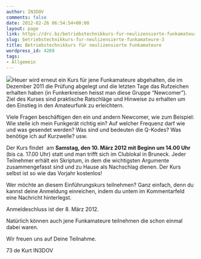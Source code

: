 ```yaml
---
author: IN3DOV
comments: false
date: 2012-02-26 06:54:54+00:00
layout: page
link: https://drc.bz/betriebstechnikkurs-fur-neulizensierte-funkamateure-3/
slug: betriebstechnikkurs-fur-neulizensierte-funkamateure-3
title: Betriebstechnikkurs für neulizensierte Funkamateure
wordpress_id: 4269
tags:
- Allgemein
---
```




![](https://drc.bz/wp-content/uploads/2011/03/bildl.bmp)Heuer wird erneut ein Kurs für jene Funkamateure abgehalten, die im Dezember 2011 die Prüfung abgelegt und die letzten Tage das Rufzeichen erhalten haben (in Funkerkreisen heisst man diese Gruppe “Newcomer”). Ziel des Kurses sind praktische Ratschläge und Hinweise zu erhalten um den Einstieg in den Amateurfunk zu erleichtern.








Viele Fragen beschäftigen den ein und andern Newcomer, wie zum Beispiel: Wie stelle ich mein Funkgerät richtig ein? Auf welcher Frequenz darf wie und was gesendet werden? Was sind und bedeuten die Q-Kodes? Was benötige ich auf Kurzwelle? usw.

Der Kurs findet  am **Samstag, den 10. März 2012 mit Beginn um 14.00 Uhr** (bis ca. 17.00 Uhr) statt und man trifft sich im Clublokal in Bruneck. Jeder Teilnehmer erhält ein Skriptum, in dem die wichtigsten Argumente zusammengefasst sind und zu Hause als Nachschlag dienen. Der Kurs selbst ist so wie das Vorjahr kostenlos!

Wer möchte an diesem Einführungskurs teilnehmen? Ganz einfach, denn du kannst deine Anmeldung einreichen, indem du untem im Kommentarfeld eine Nachricht hinterlegst.

Anmeldeschluss ist der 8. März 2012.

Natürlich können auch jene Funkamateure teilnehmen die schon einmal dabei waren.

Wir freuen uns auf Deine Teilnahme.

73 de Kurt IN3DOV


